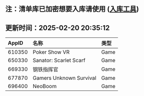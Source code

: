 ## 注：清单库已加密想要入库请使用 ([入库工具](https://github.com/BlankTMing/ManifestAutoUpdate/releases))

## 更新时间：2025-02-20 20:35:12
| AppID | 名称 | 类型  |
| :-------------------- | :----------------------------- | :----------- |
| 610350 | Poker Show VR| Game |
| 650330 | Sanator: Scarlet Scarf| Game |
| 669330 | 钢铁指挥官| Game |
| 677870 | Gamers Unknown Survival| Game |
| 696400 | NeoBoom| Game |
